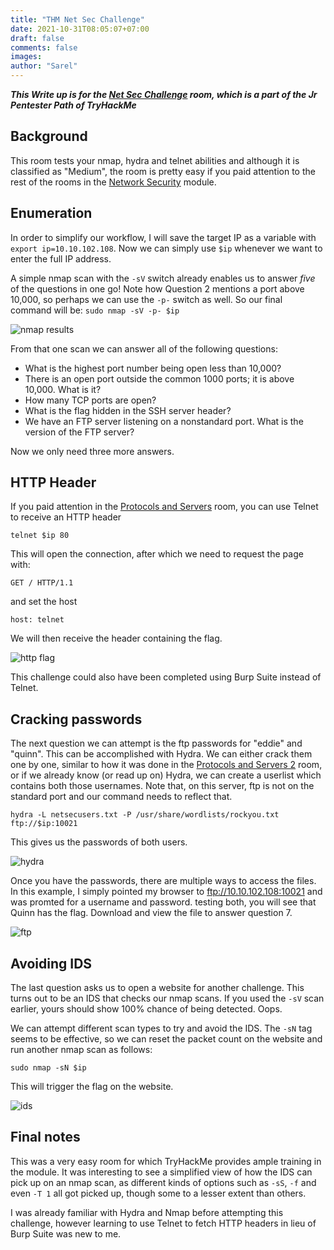 ```yaml
---
title: "THM Net Sec Challenge"
date: 2021-10-31T08:05:07+07:00
draft: false
comments: false
images:
author: "Sarel"
---
```


***This Write up is for the [Net Sec Challenge](https://tryhackme.com/room/netsecchallenge) room, which is a part of the Jr Pentester Path of TryHackMe***

## Background

This room tests your nmap, hydra and telnet abilities and although it is classified as "Medium", the room is pretty easy if you paid attention to the rest of the rooms in the [Network Security](https://tryhackme.com/module/network-security) module.

## Enumeration

In order to simplify our workflow, I will save the target IP as a variable with `export ip=10.10.102.108`. Now we can simply use `$ip` whenever we want to enter the full IP address.

A simple nmap scan with the `-sV` switch already enables us to answer *five* of the questions in one go! Note how Question 2 mentions a port above 10,000, so perhaps we can use the `-p-` switch as well. So our final command will be:
```sudo nmap -sV -p- $ip```

![nmap results](https://imgur.com/upPEFuA.png)

From that one scan we can answer all of the following questions:

- What is the highest port number being open less than 10,000?
- There is an open port outside the common 1000 ports; it is above 10,000. What is it?
- How many TCP ports are open?
- What is the flag hidden in the SSH server header?
- We have an FTP server listening on a nonstandard port. What is the version of the FTP server?

Now we only need three more answers.

## HTTP Header

If you paid attention in the [Protocols and Servers](https://tryhackme.com/room/protocolsandservers) room, you can use Telnet to receive an HTTP header

```telnet $ip 80```

This  will open the connection, after which we need to request the page with:

```GET / HTTP/1.1```

and set the host

```host: telnet```

We will then receive the header containing the flag.

![http flag](https://imgur.com/BCWHJWq.png)

This challenge could also have been completed using Burp Suite instead of Telnet.

## Cracking passwords

The next question we can attempt is the ftp passwords for "eddie" and "quinn". This can be accomplished with Hydra. We can either crack them one by one, similar to how it was done in the [Protocols and Servers 2](https://tryhackme.com/room/protocolsandservers2) room, or if we already know (or read up on) Hydra, we can create a userlist which contains both those usernames. Note that, on this server, ftp is not on the standard port and our command needs to reflect that.

```hydra -L netsecusers.txt -P /usr/share/wordlists/rockyou.txt ftp://$ip:10021```

This gives us the passwords of both users.

![hydra](https://imgur.com/I2T0gtN.png)

Once you have the passwords, there are multiple ways to access the files. In this example, I simply pointed my browser to ftp://10.10.102.108:10021 and was promted for a username and password. testing both, you will see that Quinn has the flag. Download and view the file to answer question 7.

![ftp](https://imgur.com/VulaDNV.png)

## Avoiding IDS

The last question asks us to open a website for another challenge. This turns out to be an IDS that checks our nmap scans. If you used the `-sV` scan earlier, yours should show 100% chance of being detected. Oops.

We can attempt different scan types to try and avoid the IDS. The `-sN` tag seems to be effective, so we can reset the packet count on the website and run another nmap scan as follows:

```sudo nmap -sN $ip```

This will trigger the flag on the website.

![ids](https://imgur.com/AmDzl6P.png)

## Final notes

This was a very easy room for which TryHackMe provides ample training in the module. It was interesting to see a simplified view of how the IDS can pick up on an nmap scan, as different kinds of options such as `-sS`, `-f` and even `-T 1` all got picked up, though some to a lesser extent than others.

I was already familiar with Hydra and Nmap before attempting this challenge, however learning to use Telnet to fetch HTTP headers in lieu of Burp Suite was new to me.
